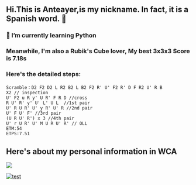 ## Hi.This is Anteayer,is my nickname. In fact, it is a Spanish word. 👋

### 🌱 I’m currently learning Python 

### Meanwhile, I'm also a Rubik's Cube lover, My best 3x3x3 Score is 7.18s

### Here's the detailed steps:


    Scramble：D2 F2 D2 L R2 B2 L B2 F2 R' U' F2 R' D F R2 U' R B
    X2 // inspection
    U' F2 u R y' U R' F R D //cross
    R U' R' y' U' L' U L  //1st pair
    U' R U R' U' y R' U' R //2nd pair
    U' F U' F' //3rd pair
    (U R U' R') x 3 //4th pair
    U' r U R' U' M U R U' R' // OLL
    ETM:54
    ETPS:7.51

## Here's about my personal information in WCA

<a href="https://www.worldcubeassociation.org/assets/wca_logo-bc89f32537437455803c7c9bcc2691bbddbcdf8558282aaea1d9386d7a3cd802.svg"><img src="https://img.shields.io/badge/weibo-WCA-ff5722.svg" /></a>


[![test](https://cubingchina.com/f/images/logo.png)](https://cubingchina.com/results/person/2017ZENG14)
